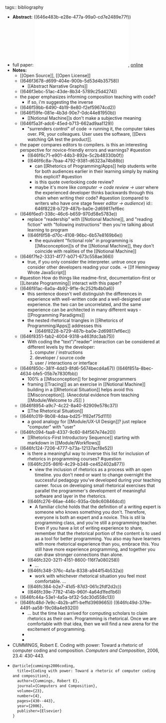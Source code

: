 tags:: bibliography

- **Abstract:** ((646e483b-e28e-477a-99a0-cd7e2489e77f))
- full paper: ![local copy](../assets/Coding_with_power_Toward_a_rhetoric_of_computer_coding_and_composion_1684949008697_0.pdf), [online](https://www2.gvsu.edu/daviska/wrt380/p1/Coding%20with%20power%20Toward%20a%20rhetoric%20of%20computer%20coding%20and%20composion.pdf)
- **Notes:**
	- [[Open Source]], [[Open License]]
	- ((646f3678-d699-404e-900b-5d53d4b35758))
		- [[Abstract Narrative Graphs]]
	- ((646f3ebc-51ac-43de-8b34-5789c25d4274))
	- the paper emphasizes informing composition teaching with code?
		- if so, i'm suggesting the inverse
	- ((646f59bb-6490-4b19-8e80-f2ef59674cd2))
	- ((646f59fe-081e-4b3d-90e7-0dc44e81950b))
		- [[Notional Machine]]s don't make a subjective meaning
	- ((646f5a3f-adc6-45ed-b713-662ad9aa1129))
		- "surrenders control" of code -> running it, the computer takes over.  PR, your colleagues.  User uses the software, [[Devs watching QA test the product]].
	- the paper compares editors to compilers.  is this an interesting perspective for novice-friendly errors and warnings? #question
		- ((646f6c71-e901-44b3-892e-5c2b48330b0f))
		- ((646f6c8a-7baa-4792-9381-d6323a74b88b))
			- can [[Rhetorics of Programming/Apps]] help students write for both audiences earlier in their learning simply by making this explicit? #question
			- is this quote overlooking code review?
			- maybe it's more like _computer -> code review -> user_ where the experienced developer thinks backwards through this chain when writing their code? #question (compared to writers who have one stage fewer _editor -> audience_)
			  id:: 646f8228-b729-487b-ba0e-2d69817ef6ec
	- ((646f6ed1-338c-46c6-b659-970d58e5783e))
		- replace "readership" with [[Notional Machine]], and "reading fiction" with "following instructions" then you're talking about learning to program
		- ((646f6f58-d70c-4108-96bc-6b57e8169b6e))
			- the equivalent "fictional role" in programming is [[Misconception]]s of the [[Notional Machine]], they don't coincide with realities of the [[Notional Machine]]
	- ((646f7fe2-3331-4f77-b071-673c558ae366))
		- true, if you only consider the interpreter.  untrue once you consider other developers reading your code. -> [[If Hemingway Wrote JavaScript]]
	- #question How do things like readme-first, documentation-first or [[Literate Programming]] interact with this paper?
	- ((646f81ac-6a0a-4b92-9f1e-9c252fb4b0a6))
		- this sentence doesn't well distinguish the differences in experience with well-written code and a well-designed user experience. the two can be uncorrelated, and the same experience can be architected in many different ways - [[Programming Paradigms]]
		- the nested rhetorical triangles in [[Rhetorics of Programming/Apps]] addresses this
			- ((646f8228-b729-487b-ba0e-2d69817ef6ec))
	- ((646f8351-fab2-4004-9318-a463fdc3ab75))
		- With coding the "text"/"reader" interaction can be considered at different levels by the developer:
		  1. computer / instructions
		  2. developer / source code
		  3. user / interactions or interface
	- ((646f850c-381f-4dd3-8fd6-5674becd4a67)) ((646f851a-8bec-4634-bfe5-05b7e7830fbb))
		- 100% a [[Misconception]] for beginner programmers
		- framing [[Tracing]] as an exercise in [[Notional Machine]] building in a [[Rhetorical Situation]] helps avoid this [[Misconception]].  (Anecdotal evidence from teaching [[Module/Welcome to JS]] )
	- ((646f8954-a9c7-4c22-8a40-82909e578c37))
		- [[The Rhetorical Situation]]
	- ((646fc019-9b08-4daa-bd25-1f82ef75d111))
		- a good analogy for [[Module/UX-UI Design]]?  just replace "computer" with "user"
	- ((646fc094-faa8-4337-9c60-84f567e74e20))
		- [[Rhetorics-First Introductory Sequence]] starting with markdown in [[Module/Workflows]]
	- ((646fc124-7206-4777-b73a-12137acf8e52))
		- is there a meaningful way to inverse this list for inclusion of rhetorics in programming courses? #question
		- ((646fc205-86f6-4c29-b348-ce452402a877))
			- view the inclusion of rhetorics as a process with an open timeline.  you don't need or want to change overnight the successful pedagogy you've developed during your teaching career. focus on developing small rhetorical exercises that parallel the programmer's development of meaningful software and layer in the rhetorics.
		- ((646fc276-66ae-446c-935a-0b9c60846dcd))
			- A familiar cliché holds that the definition of a writing expert is someone who knows something you don't.  Therefore, everyone is both an expert and a novice.  This is stil la programming class, and you're still a programming teacher. Even if you have a lot of writing experience to share, remember that the rhetorical portion of the content is to used as a tool for better programming.  You also may have learners with more rhetorical experience than you, embrace this.  You still have more experience programming, and together you can draw stronger connections than alone.
		- ((646fc320-3211-4151-8600-116f7a080258))
			- ...
		- ((646fc348-376c-4a1a-8338-a944f54b532a))
			- work with whichever rhetorical situation you feel most comfortable.  ...
		- ((646fc384-b2e7-41d5-87d3-061c2fdf2d2c))
		- ((646fc39e-7782-414b-960f-4a64d1fed1b6))
	- ((646fc44a-53e1-4a5a-bf32-5dc30d558c13))
	- ((646fc48d-7e9c-4b2b-aff1-beffd3969665)) ((646fc49d-379e-4491-aa58-19c08a4e9320))
		- ... but the time has arrived for computing scholars to claim rhetorics as their own.  Programming is rhetorical.  Once we are comfortable with that idea, then we will find a new arena for the excitement of programming.
		-
		-
- CUMMINGS, Robert E. Coding with power: Toward a rhetoric of computer coding and composition. *Computers and Composition*, 2006, 23.4: 430-443.
- ```
  @article{cummings2006coding,
    title={Coding with power: Toward a rhetoric of computer coding and composition},
    author={Cummings, Robert E},
    journal={Computers and Composition},
    volume={23},
    number={4},
    pages={430--443},
    year={2006},
    publisher={Elsevier}
  }
  ```